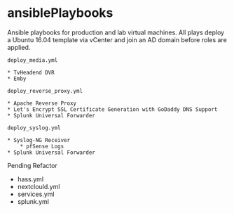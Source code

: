 # ansiblePlaybooks

Ansible playbooks for production and lab virtual machines.  All plays deploy a Ubuntu 16.04 template via vCenter and join an AD domain before roles are applied.

``deploy_media.yml``

    * TvHeadend DVR
    * Emby 

``deploy_reverse_proxy.yml``

    * Apache Reverse Proxy
    * Let's Encrypt SSL Certificate Generation with GoDaddy DNS Support
    * Splunk Universal Forwarder

``deploy_syslog.yml``

    * Syslog-NG Receiver
        * pfSense Logs
    * Splunk Universal Forwarder

Pending Refactor

  * hass.yml
  * nextclould.yml
  * services.yml
  * splunk.yml